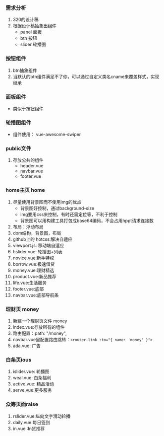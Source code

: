 ### 需求分析
1. 320的设计稿
2. 根据设计稿抽象出组件
    - panel 面板
    - btn 按钮
    - slider 轮播图
### 按钮组件
1. btn抽象组件
2. 当默认的btn组件满足不了你，可以通过自定义类名cname来覆盖样式，实现继承

### 面板组件
- 类似于按钮组件

### 轮播图组件 
- 组件使用： vue-awesome-swiper


### public文件
1. 存放公共的组件
    - header.vue
    - navbar.vue
    - footer.vue
   
### home主页 home
1. 尽量使用背景图而不使用img的优点
    - 背景图好控制，通过background-size
    - img要用css来控制，有时还需定位等，不利于控制
    - 背景图可以用构建工具打包成base64编码，不会占用hppt请求连接数
2. 布局：浮动布局
3. dom结构，背景图，布局
4. github上的  hotcss:解决自适应
5. viewport.js: 移动端自适应
6. hslider.vue: 轮播图+列表
7. novice.vue:新手特权
8. borrow.vue:极速借贷
9. money.vue:理财精选
10. product.vue:新品推荐
11. life.vue:生活服务
12. footer.vue:底部
13. navbar.vue:底部导航条
    

### 理财页 money
1. 新建一个理财页文件 money
2. index.vue:存放所有的组件
3. 路由配置：path: "/money",
4. navbar.vue里配置路由跳转：`<router-link :to="{ name: 'money' }">`
5. ada.vue: 广告

### 白条页ious
1. islider.vue: 轮播图
2. weal.vue: 白条福利
3. active.vue: 精品活动
4. serve.vue:更多服务


### 众筹页面raise
1. rslider.vue:纵向文字滑动轮播
2. daily.vue:每日签到
3. in.vue :In货推荐


